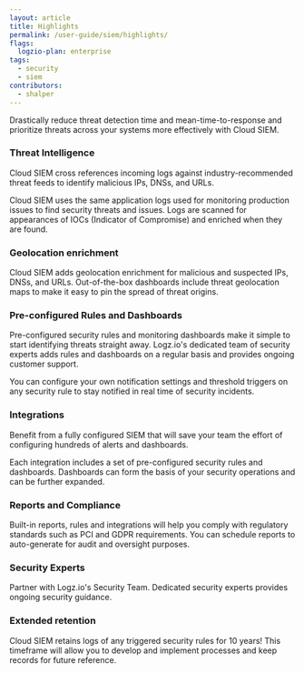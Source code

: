 ```yaml
---
layout: article
title: Highlights
permalink: /user-guide/siem/highlights/
flags:
  logzio-plan: enterprise
tags:
  - security
  - siem
contributors:
  - shalper
---
```


Drastically reduce threat detection time and mean-time-to-response and prioritize threats across your systems more effectively with Cloud SIEM.


### Threat Intelligence

Cloud SIEM cross references incoming logs against industry-recommended threat feeds to identify malicious IPs, DNSs, and URLs.

Cloud SIEM uses the same application logs used for monitoring production issues to find security threats and issues.
Logs are scanned for appearances of IOCs (Indicator of Compromise) and enriched when they are found.


### Geolocation enrichment

Cloud SIEM adds geolocation enrichment for malicious and suspected IPs, DNSs, and URLs. Out-of-the-box dashboards include threat geolocation maps to make it easy to pin the spread of threat origins.


### Pre-configured Rules and Dashboards

Pre-configured security rules and monitoring dashboards make it simple to start identifying threats straight away.
Logz.io's dedicated team of security experts adds rules and dashboards on a regular basis and provides ongoing customer support.

You can configure your own notification settings and threshold triggers on any security rule to stay notified in real time of security incidents.

### Integrations

Benefit from a fully configured SIEM that will save your team the effort of configuring hundreds of alerts and dashboards.

Each integration includes a set of pre-configured security rules and dashboards. 
Dashboards can form the basis of your security operations and can be further expanded. 


### Reports and Compliance

Built-in reports, rules and integrations will help you comply with regulatory standards such as PCI and GDPR requirements. You can schedule reports to auto-generate for audit and oversight purposes.


### Security Experts

Partner with Logz.io's Security Team.
Dedicated security experts provides ongoing security guidance.

### Extended retention

Cloud SIEM retains logs of any triggered security rules for 10 years! This timeframe will allow you to develop and implement processes and keep records for future reference.
